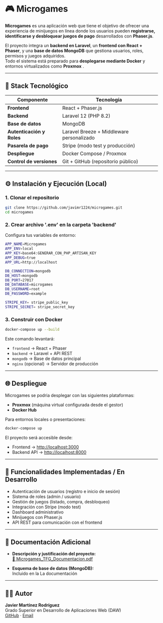 # 🎮 Microgames

**Microgames** es una aplicación web que tiene el objetivo de ofrecer una experiencia de minijuegos en línea donde los usuarios pueden **registrarse, identificarse y desbloquear juegos de pago** desarrollados con **Phaser.js**.

El proyecto integra un **backend en Laravel**, un **frontend con React + Phaser**, y una **base de datos MongoDB** que gestiona usuarios, roles, permisos y juegos adquiridos.  
Todo el sistema está preparado para **desplegarse mediante Docker** y entornos virtualizados como **Proxmox** .

---

## 🚀 Stack Tecnológico

| Componente | Tecnología |
|-------------|-------------|
| **Frontend** | React + Phaser.js
| **Backend** | Laravel 12 (PHP 8.2) |
| **Base de datos** | MongoDB |
| **Autenticación y Roles** | Laravel Breeze + Middleware personalizado |
| **Pasarela de pago** | Stripe (modo test y producción) |
| **Despliegue** | Docker Compose / Proxmox |
| **Control de versiones** | Git + GitHub (repositorio público) |

---

## ⚙️ Instalación y Ejecución (Local)

### 1. Clonar el repositorio
```bash
git clone https://github.com/javimr1224/microgames.git
cd microgames
```

### 2. Crear archivo '.env' en la carpeta 'backend'
Configura tus variables de entorno:
```bash
APP_NAME=Microgames
APP_ENV=local
APP_KEY=base64:GENERAR_CON_PHP_ARTISAN_KEY
APP_DEBUG=true
APP_URL=http://localhost

DB_CONNECTION=mongodb
DB_HOST=mongodb
DB_PORT=27017
DB_DATABASE=microgames
DB_USERNAME=root
DB_PASSWORD=example

STRIPE_KEY= stripe_public_key
STRIPE_SECRET= stripe_secret_key
```

### 3. Construir con Docker
```bash
docker-compose up --build
```

Este comando levantará:
- `frontend` → React + Phaser 
- `backend` → Laravel + API REST  
- `mongodb` → Base de datos principal  
- `nginx` (opcional) → Servidor de producción

---

## 🌐 Despliegue

Microgames se podria desplegar con las siguientes plataformas:
- **Proxmox** (máquina virtual configurada desde el gestor)
- **Docker Hub**

Para entornos locales o presentaciones:
```bash
docker-compose up
```
El proyecto será accesible desde:
- Frontend → [http://localhost:3000](http://localhost:3000)  
- Backend API → [http://localhost:8000](http://localhost:8000)

---

## 🧩 Funcionalidades Implementadas / En Desarrollo

- Autenticación de usuarios (registro e inicio de sesión)
- Sistema de roles (admin / usuario)
- Gestión de juegos (listado, compra, desbloqueo)
- Integración con Stripe (modo test)
- Dashboard administrativo
- Minijuegos con Phaser.js
- API REST para comunicación con el frontend

---

## 📄 Documentación Adicional

- **Descripción y justificación del proyecto:**  
  [📘 Microgames_TFG_Documentacion.pdf](./Microgames_TFG_Documentacion.pdf)

- **Esquema de base de datos (MongoDB):**  
  Incluido en la La documentación

---

## 👨‍💻 Autor

**Javier Martínez Rodríguez**  
Grado Superior en Desarrollo de Aplicaciones Web (DAW)  
[GitHub](https://github.com/javimr1224) · [Email](mailto:tuemail@ejemplo.com)

